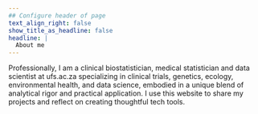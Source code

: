 ```yaml
---
## Configure header of page
text_align_right: false
show_title_as_headline: false
headline: |
  About me
---
```


<!-- this is a subheadline -->
Professionally, I am a clinical biostatistician, medical statistician and data scientist at ufs.ac.za specializing in clinical trials, genetics, ecology, environmental health, and data science, embodied in a unique blend of analytical rigor and practical application. 
I use this website to share my projects and reflect on creating thoughtful tech tools.
